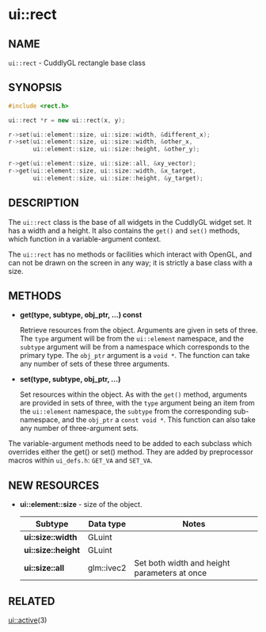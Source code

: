 ui::rect
========

## NAME ##

`ui::rect` - CuddlyGL rectangle base class

## SYNOPSIS ##

```c++
#include <rect.h>

ui::rect *r = new ui::rect(x, y);

r->set(ui::element::size, ui::size::width, &different_x);
r->set(ui::element::size, ui::size::width, &other_x,
       ui::element::size, ui::size::height, &other_y);

r->get(ui::element::size, ui::size::all, &xy_vector);
r->get(ui::element::size, ui::size::width, &x_target,
       ui::element::size, ui::size::height, &y_target);
```

## DESCRIPTION ##

The `ui::rect` class is the base of all widgets in the CuddlyGL widget
set.  It has a width and a height.  It also contains the `get()` and
`set()` methods, which function in a variable-argument context.

The `ui::rect` has no methods or facilities which interact with
OpenGL, and can not be drawn on the screen in any way; it is strictly
a base class with a size.

## METHODS ##

* **get(type, subtype, obj_ptr, ...) const**

  Retrieve resources from the object.  Arguments are given in sets of
  three.  The `type` argument will be from the `ui::element`
  namespace, and the `subtype` argument will be from a namespace which
  corresponds to the primary type.  The `obj_ptr` argument is a
  `void *`.  The function can take any number of sets of these three
  arguments.

* **set(type, subtype, obj_ptr, ...)**

  Set resources within the object.  As with the `get()` method,
  arguments are provided in sets of three, with the `type` argument
  being an item from the `ui::element` namespace, the `subtype` from
  the corresponding sub-namespace, and the `obj_ptr` a `const void *`.
  This function can also take any number of three-argument sets.

The variable-argument methods need to be added to each subclass which
overrides either the get() or set() method.  They are added by
preprocessor macros within `ui_defs.h`:  `GET_VA` and `SET_VA`.

## NEW RESOURCES ##

* **ui::element::size** - size of the object.

  | Subtype              | Data type  | Notes                                        |
  | -------------------- | ---------- | -------------------------------------------- |
  | **ui::size::width**  | GLuint     |                                              |
  | **ui::size::height** | GLuint     |                                              |
  | **ui::size::all**    | glm::ivec2 | Set both width and height parameters at once |

## RELATED ##

[ui::active](ui::active.md)(3)

